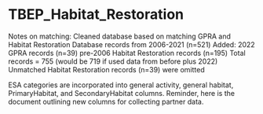 # TBEP_Habitat_Restoration

Notes on matching:
Cleaned database based on matching GPRA and Habitat Restoration Database records from 2006-2021 (n=521)
Added:
2022 GPRA records (n=39)
pre-2006 Habitat Restoration records (n=195) 
Total records = 755 (would be 719 if used data from before plus 2022) 
Unmatched Habitat Restoration records (n=39) were omitted

ESA categories are incorporated into general activity, general habitat, PrimaryHabitat, and SecondaryHabitat columns.
Reminder, here is the document outlining new columns for collecting partner data.
